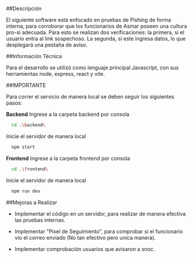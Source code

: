##Descripción

El siguiente software está enfocado en pruebas de Pishing de forma interna, para corroborar que los funcionarios de Asmar poseen una cultura pro-si adecuada. Para esto se realizan dos verificaciones: la primera, si el usuario entra al link sospechoso. La segunda, si este ingresa datos, lo que desplegará una pestaña de aviso.

##Información Técnica

Para el desarrollo se utilizó como lenguaje principal Javascript, con sus herramientas node, express, react y vite.

##IMPORTANTE

Para correr el servicio de manera local se deben seguir los siguientes pasos:

**Backend**
Ingrese a la carpeta backend por consola
```bash
  cd .\backend\ 
```

Inicie el servidor de manera local
```bash
  npm start
```

**Frontend**
Ingrese a la carpeta frontend por consola
```bash
  cd .\frontend\ 
```

Inicie el servidor de manera local
```bash
  npm run dev
```

##Mejoras a Realizar

- Implementar el código en un servidor, para realizar de manera efectiva las pruebas internas.

- Implementar "Pixel de Seguimiento", para comprobar si el funcionario vio el correo enviado (No tan efectivo pero unica manera).

- Implementar comprobación usuarios que avisaron a snoc.